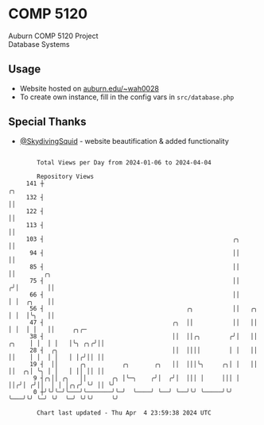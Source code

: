 # COMP 5120
Auburn COMP 5120 Project  
Database Systems

## Usage
- Website hosted on [auburn.edu/~wah0028](https://webhome.auburn.edu/~wah0028/)
- To create own instance, fill in the config vars in `src/database.php`

## Special Thanks
- [@SkydivingSquid](https://github.com/SkydivingSquid) - website beautification & added functionality

```

        Total Views per Day from 2024-01-06 to 2024-04-04

        Repository Views
     141 ┼                                                                    ╭╮
     132 ┤                                                                    ││
     122 ┤                                                                    ││
     113 ┤                                                                    ││
     103 ┤                                                     ╭╮             ││
      94 ┤                                                     ││             ││
      85 ┤                                                     ││             ││        ╭╮
      75 ┤                                                     ││            ╭╯│        ││
      66 ┤                                                     ││            │ │  ╭╮    ││
      56 ┤                                        ╭╮           ││   ╭╮       │ │  │╰╮   ││
      47 ┤                                    ╭╮  ││           ││   ││       │ │  │ │   ││     ╭╮╭─
      38 ┤                                    ││  ││╭╮        ╭╯│   ││ ╭╮    │ │  │ │   │╰╮ ╭╮╭╯││
      28 ┤  ╭╮                                ││  ││││        │ │   ││ ││    │ │  │ │   │ │╭╯││ ││
      19 ┤  ││      ╭╮          ╭╮       ╭╮   ││  │││╰╮     ╭╮│ │   ││ ││  ╭╮│ ╰╮ │ │   │ ││ ││ ││
       9 ┤╭╮││ ╭╮   ││       ╭╮ │╰─╮    ╭╯│  ╭╯│  │││ │     │││ │   ││╭╯│ ╭╯││  │ │ │╭╮╭╯ ╰╯ ││ ╰╯
       0 ┼╯╰╯╰─╯╰───╯╰───────╯╰─╯  ╰────╯ ╰──╯ ╰──╯╰╯ ╰─────╯╰╯ ╰───╯╰╯ ╰─╯ ╰╯  ╰─╯ ╰╯╰╯     ╰╯

        Chart last updated - Thu Apr  4 23:59:38 2024 UTC
        
```
